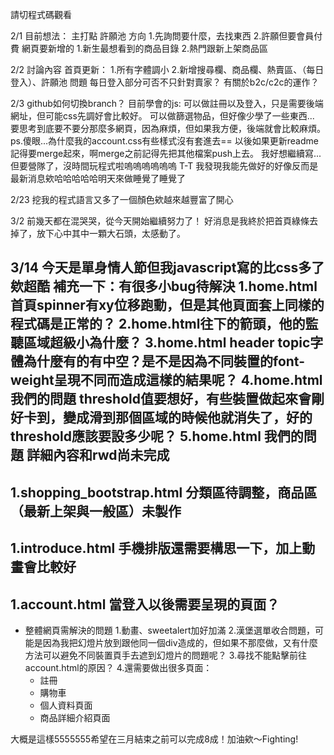請切程式碼觀看

2/1
目前想法：
主打點
許願池 
方向
1.先詢問要什麼，去找東西
2.許願但要會員付費
網頁要新增的
1.新生最想看到的商品目錄
2.熱門跟新上架商品區

2/2  討論內容
首頁更新：
1.所有字體調小
2.新增搜尋欄、商品欄、熱賣區、（每日登入）、許願池
問題
每日登入部分可否不只針對賣家？
有關於b2c/c2c的運作？

2/3
github如何切換branch？
目前學會的js:
可以做註冊以及登入，只是需要後端網址，但可能css先調好會比較好。
可以做篩選物品，但好像少學了一些東西...
要思考到底要不要分那麼多網頁，因為麻煩，但如果我方便，後端就會比較麻煩。
ps.傻眼...為什麼我的account.css有些樣式沒有套進去==
   以後如果更新readme記得要merge起來，啊merge之前記得先把其他檔案push上去。
   我好想繼續寫...但要營隊了，沒時間玩程式啦嗚嗚嗚嗚嗚嗚 T-T
   我發現我能先做好的好像反而是最新消息欸哈哈哈哈哈明天來做睡覺了睡覺了

2/23
挖我的程式語言又多了一個顏色欸越來越豐富了開心

3/2
前幾天都在混哭哭，從今天開始繼續努力了！
好消息是我終於把首頁綠條去掉了，放下心中其中一顆大石頭，太感動了。

3/14
今天是單身情人節但我javascript寫的比css多了欸超酷
補充一下：有很多小bug待解決
1.home.html首頁spinner有xy位移跑動，但是其他頁面套上同樣的程式碼是正常的？
2.home.html往下的箭頭，他的監聽區域超級小為什麼？
3.home.html header topic字體為什麼有的有中空？是不是因為不同裝置的font-weight呈現不同而造成這樣的結果呢？
4.home.html 我們的問題 threshold值要想好，有些裝置做起來會剛好卡到，變成滑到那個區域的時候他就消失了，好的threshold應該要設多少呢？
5.home.html 我們的問題 詳細內容和rwd尚未完成
------------------------------------------------
1.shopping_bootstrap.html 分類區待調整，商品區（最新上架與一般區）未製作
------------------------------------------------
1.introduce.html 手機排版還需要構思一下，加上動畫會比較好
------------------------------------------------
1.account.html 當登入以後需要呈現的頁面？
------------------------------------------------
* 整體網頁需解決的問題
  1.動畫、sweetalert加好加滿
  2.漢堡選單收合問題，可能是因為我把幻燈片放到跟他同一個div造成的，但如果不那麼做，又有什麼方法可以避免不同裝置頁手去遮到幻燈片的問題呢？
  3.尋找不能點擊前往account.html的原因？
  4.還需要做出很多頁面：
  * 註冊
  * 購物車
  * 個人資料頁面
  * 商品詳細介紹頁面
 
大概是這樣5555555希望在三月結束之前可以完成8成！加油欸～Fighting!

